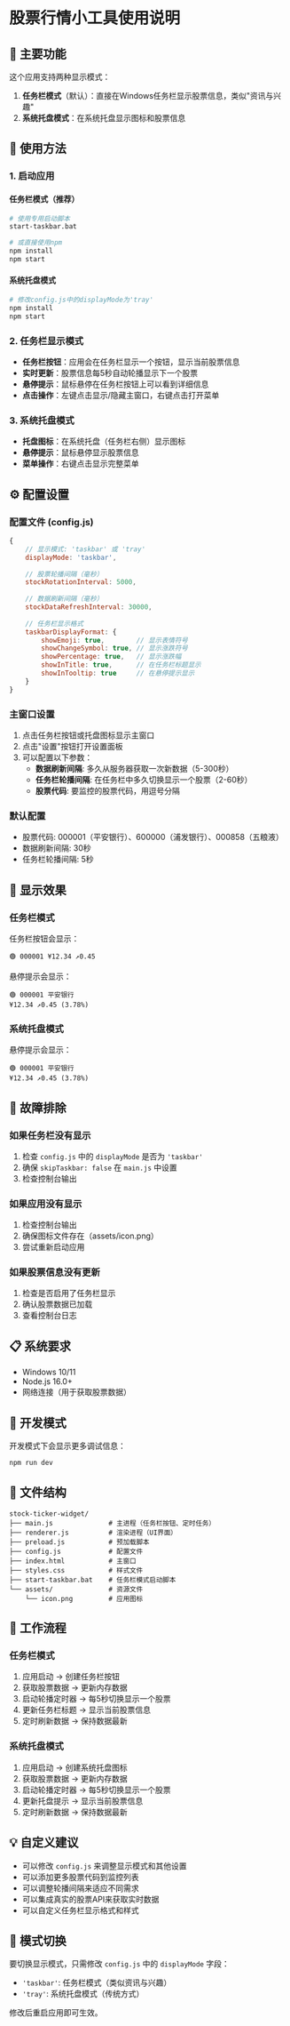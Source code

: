 # 股票行情小工具使用说明

## 🎯 主要功能

这个应用支持两种显示模式：
1. **任务栏模式**（默认）：直接在Windows任务栏显示股票信息，类似"资讯与兴趣"
2. **系统托盘模式**：在系统托盘显示图标和股票信息

## 📱 使用方法

### 1. 启动应用

#### 任务栏模式（推荐）
```bash
# 使用专用启动脚本
start-taskbar.bat

# 或直接使用npm
npm install
npm start
```

#### 系统托盘模式
```bash
# 修改config.js中的displayMode为'tray'
npm install
npm start
```

### 2. 任务栏显示模式

- **任务栏按钮**：应用会在任务栏显示一个按钮，显示当前股票信息
- **实时更新**：股票信息每5秒自动轮播显示下一个股票
- **悬停提示**：鼠标悬停在任务栏按钮上可以看到详细信息
- **点击操作**：左键点击显示/隐藏主窗口，右键点击打开菜单

### 3. 系统托盘模式

- **托盘图标**：在系统托盘（任务栏右侧）显示图标
- **悬停提示**：鼠标悬停显示股票信息
- **菜单操作**：右键点击显示完整菜单

## ⚙️ 配置设置

### 配置文件 (config.js)

```javascript
{
    // 显示模式: 'taskbar' 或 'tray'
    displayMode: 'taskbar',
    
    // 股票轮播间隔（毫秒）
    stockRotationInterval: 5000,
    
    // 数据刷新间隔（毫秒）
    stockDataRefreshInterval: 30000,
    
    // 任务栏显示格式
    taskbarDisplayFormat: {
        showEmoji: true,        // 显示表情符号
        showChangeSymbol: true, // 显示涨跌符号
        showPercentage: true,   // 显示涨跌幅
        showInTitle: true,      // 在任务栏标题显示
        showInTooltip: true     // 在悬停提示显示
    }
}
```

### 主窗口设置
1. 点击任务栏按钮或托盘图标显示主窗口
2. 点击"设置"按钮打开设置面板
3. 可以配置以下参数：
   - **数据刷新间隔**: 多久从服务器获取一次新数据（5-300秒）
   - **任务栏轮播间隔**: 在任务栏中多久切换显示一个股票（2-60秒）
   - **股票代码**: 要监控的股票代码，用逗号分隔

### 默认配置
- 股票代码: 000001（平安银行）、600000（浦发银行）、000858（五粮液）
- 数据刷新间隔: 30秒
- 任务栏轮播间隔: 5秒

## 🎨 显示效果

### 任务栏模式
任务栏按钮会显示：
```
🟢 000001 ¥12.34 ↗0.45
```

悬停提示会显示：
```
🟢 000001 平安银行
¥12.34 ↗0.45 (3.78%)
```

### 系统托盘模式
悬停提示会显示：
```
🟢 000001 平安银行
¥12.34 ↗0.45 (3.78%)
```

## 🔧 故障排除

### 如果任务栏没有显示
1. 检查 `config.js` 中的 `displayMode` 是否为 `'taskbar'`
2. 确保 `skipTaskbar: false` 在 `main.js` 中设置
3. 检查控制台输出

### 如果应用没有显示
1. 检查控制台输出
2. 确保图标文件存在（assets/icon.png）
3. 尝试重新启动应用

### 如果股票信息没有更新
1. 检查是否启用了任务栏显示
2. 确认股票数据已加载
3. 查看控制台日志

## 📋 系统要求

- Windows 10/11
- Node.js 16.0+
- 网络连接（用于获取股票数据）

## 🚀 开发模式

开发模式下会显示更多调试信息：
```bash
npm run dev
```

## 📁 文件结构

```
stock-ticker-widget/
├── main.js              # 主进程（任务栏按钮、定时任务）
├── renderer.js          # 渲染进程（UI界面）
├── preload.js           # 预加载脚本
├── config.js            # 配置文件
├── index.html           # 主窗口
├── styles.css           # 样式文件
├── start-taskbar.bat    # 任务栏模式启动脚本
└── assets/              # 资源文件
    └── icon.png         # 应用图标
```

## 🔄 工作流程

### 任务栏模式
1. 应用启动 → 创建任务栏按钮
2. 获取股票数据 → 更新内存数据
3. 启动轮播定时器 → 每5秒切换显示一个股票
4. 更新任务栏标题 → 显示当前股票信息
5. 定时刷新数据 → 保持数据最新

### 系统托盘模式
1. 应用启动 → 创建系统托盘图标
2. 获取股票数据 → 更新内存数据
3. 启动轮播定时器 → 每5秒切换显示一个股票
4. 更新托盘提示 → 显示当前股票信息
5. 定时刷新数据 → 保持数据最新

## 💡 自定义建议

- 可以修改 `config.js` 来调整显示模式和其他设置
- 可以添加更多股票代码到监控列表
- 可以调整轮播间隔来适应不同需求
- 可以集成真实的股票API来获取实时数据
- 可以自定义任务栏显示格式和样式

## 🔄 模式切换

要切换显示模式，只需修改 `config.js` 中的 `displayMode` 字段：
- `'taskbar'`: 任务栏模式（类似资讯与兴趣）
- `'tray'`: 系统托盘模式（传统方式）

修改后重启应用即可生效。
